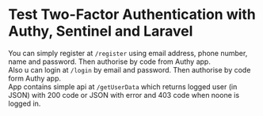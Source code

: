 # Test Two-Factor Authentication with Authy, Sentinel and Laravel

You can simply register at `/register` using email address, phone number, name and password. Then authorise by code from Authy app. <br>
Also u can login at `/login` by email and password. Then authorise by code form Authy app. <br>
App contains simple api at `/getUserData` which returns logged user (in JSON) with 200 code or JSON with error and 403 code when noone is logged in.